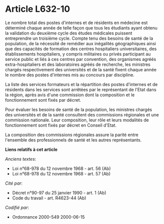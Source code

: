 # Article L632-10

Le nombre total des postes d'internes et de résidents en médecine est déterminé chaque année de telle façon que tous les
étudiants ayant obtenu la validation du deuxième cycle des études médicales puissent entreprendre un troisième cycle. Compte
tenu des besoins de santé de la population, de la nécessité de remédier aux inégalités géographiques ainsi que des capacités
de formation des centres hospitaliers universitaires, des établissements hospitaliers, y compris militaires ou privés
participant au service public et liés à ces centres par convention, des organismes agréés extra-hospitaliers et des
laboratoires agréés de recherche, les ministres chargés respectivement des universités et de la santé fixent chaque année le
nombre des postes d'internes mis au concours par discipline.

La liste des services formateurs et la répartition des postes d'internes et de résidents dans les services sont arrêtées par
le représentant de l'Etat dans la région, après avis d'une commission dont la composition et le fonctionnement sont fixés par
décret.

Pour évaluer les besoins de santé de la population, les ministres chargés des universités et de la santé consultent des
commissions régionales et une commission nationale. Leur composition, leur rôle et leurs modalités de fonctionnement sont
fixés par décret en Conseil d'Etat.

La composition des commissions régionales assure la parité entre l'ensemble des professionnels de santé et les autres
représentants.

**Liens relatifs à cet article**

_Anciens textes_:

  - Loi n°68-978 du 12 novembre 1968 - art. 56 (Ab)
  - Loi n°68-978 du 12 novembre 1968 - art. 57 (Ab)

_Cité par_:

  - Décret n°90-97 du 25 janvier 1990 - art. 1 (Ab)
  - Code du travail - art. R4623-44 (Ab)

_Codifié par_:

  - Ordonnance 2000-549 2000-06-15
